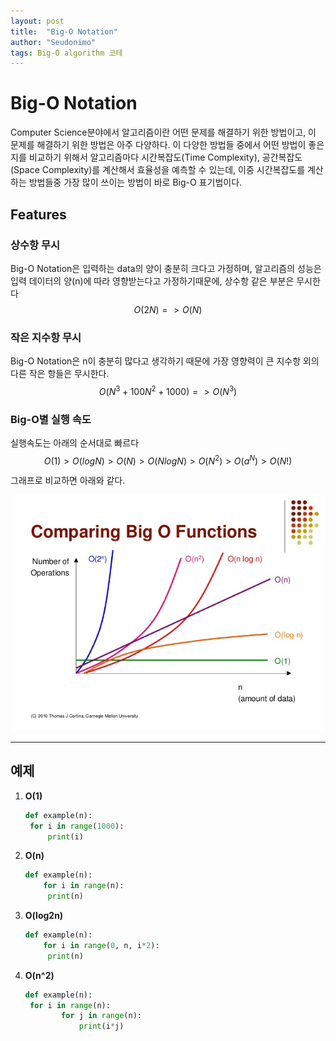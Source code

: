 ```yaml
---
layout: post
title:  "Big-O Notation"
author: "Seudonimo"
tags: Big-O algorithm 코테
---
```


# Big-O Notation
Computer Science분야에서 알고리즘이란 어떤 문제를 해결하기 위한 방법이고, 이 문제를 해결하기 위한 방법은 아주 다양하다. 이 다양한 방법들 중에서 어떤 방법이 좋은지를 비교하기 위해서 알고리즘마다 시간복잡도(Time Complexity), 공간복잡도(Space Complexity)를 계산해서 효율성을 예측할 수 있는데, 이중 시간복잡도를 계산하는 방법들중 가장 많이 쓰이는 방법이 바로 Big-O 표기법이다. 



## Features

### 상수항 무시
Big-O Notation은 입력하는 data의 양이 충분히 크다고 가정하며, 알고리즘의 성능은 입력 데이터의 양(n)에 따라 영향받는다고 가정하기때문에, 상수항 같은 부분은 무시한다
$$
O(2N) => O(N)
$$

### 작은 지수항 무시

 Big-O Notation은 n이 충분히 많다고 생각하기 때문에 가장 영향력이 큰 지수항 외의 다른 작은 항들은 무시한다.
$$
O(N^3 + 100N^2 + 1000) => O(N^3)
$$


### Big-O별 실행 속도

실행속도는 아래의 순서대로 빠르다
$$
O(1) > O(log_{}{N}) > O(N) > O({N}log_{}{N}) > O(N^2)>  O(a^N) > O(N!)
$$
그래프로 비교하면 아래와 같다.

![](img\Big-O_1.jpeg)

-----

## 예제

1. **O(1)**

   ```python
   def example(n):
   	for i in range(1000):
       	print(i)
   
   ```

   

2. **O(n)**

   ```python
   def example(n):
       for i in range(n):
       	print(n)
   
   ```

   

3. **O(log2n)**

   ```python
   def example(n):
       for i in range(0, n, i*2):
       	print(n)
   
   ```

   

4. **O(n^2)**

   ```python
   def example(n):
   	for i in range(n):
           for j in range(n):
               print(i*j)
   ```

   